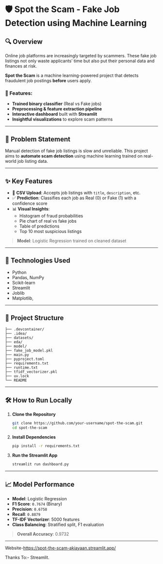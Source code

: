 # 🛡️ Spot the Scam - Fake Job Detection using Machine Learning

## 🔍 Overview

Online job platforms are increasingly targeted by scammers. These fake job listings not only waste applicants’ time but also put their personal data and finances at risk.

**Spot the Scam** is a machine learning-powered project that detects fraudulent job postings **before** users apply.

### 🎯 Features:
- **Trained binary classifier** (Real vs Fake jobs)
- **Preprocessing & feature extraction pipeline**
- **Interactive dashboard** built with **Streamlit**
- **Insightful visualizations** to explore scam patterns

---

## 🚨 Problem Statement

Manual detection of fake job listings is slow and unreliable. This project aims to **automate scam detection** using machine learning trained on real-world job listing data.

---

## ✨ Key Features

- 📂 **CSV Upload**: Accepts job listings with `title`, `description`, etc.
- ✅ **Prediction**: Classifies each job as Real (0) or Fake (1) with a confidence score
- 📊 **Visual Insights**:
  - Histogram of fraud probabilities
  - Pie chart of real vs fake jobs
  - Table of predictions
  - Top 10 most suspicious listings

> **Model**: Logistic Regression trained on cleaned dataset

---

## 🧰 Technologies Used

- Python
- Pandas, NumPy
- Scikit-learn
- Streamlit
- Joblib
- Matplotlib, 

---

## 📁 Project Structure

```
├── .devcontainer/
├── .idea/
├── datasets/
├── eda/
├── model/
├── fake_job_model.pkl
├── main.py
├── pyproject.toml
├── requirements.txt
├── runtime.txt
├── tfidf_vectorizer.pkl
├── uv.lock
└── README
```

---

## 🛠️ How to Run Locally

1. **Clone the Repository**
   ```bash
   git clone https://github.com/your-username/spot-the-scam.git
   cd spot-the-scam
   ```

2. **Install Dependencies**
   ```bash
   pip install -r requirements.txt
   ```

3. **Run the Streamlit App**
   ```bash
   streamlit run dashboard.py
   ```

---

## 📈 Model Performance

- **Model**: Logistic Regression
- **F1 Score**: `0.7674` (Binary)
- **Precision**: `0.6758`
- **Recall**: `0.8879`
- **TF-IDF Vectorizer**: 5000 features
- **Class Balancing**: Stratified split, F1 evaluation

> **Overall Accuracy**: 0.9732

---
Website-https://spot-the-scam-akiayaan.streamlit.app/

Thanks To:- Streamlit.
